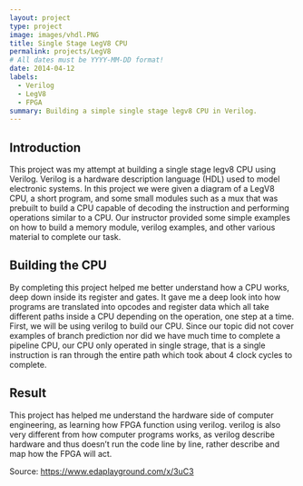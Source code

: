 ```yaml
---
layout: project
type: project
image: images/vhdl.PNG
title: Single Stage LegV8 CPU
permalink: projects/LegV8
# All dates must be YYYY-MM-DD format!
date: 2014-04-12
labels:
  - Verilog
  - LegV8
  - FPGA
summary: Building a simple single stage legv8 CPU in Verilog.
---
```


## Introduction

This project was my attempt at building a single stage legv8 CPU using Verilog. Verilog is a hardware description language (HDL) used to model electronic systems. In this project we were given a diagram of a LegV8 CPU, a short program, and some small modules such as a mux that was prebuilt to build a CPU capable of decoding the instruction and performing operations similar to a CPU. Our instructor provided some simple examples on how to build a memory module, verilog examples, and other various material to complete our task.

## Building the CPU
 
By completing this project helped me better understand how a CPU works, deep down inside its register and gates. It gave me a deep look into how programs are translated into opcodes and register data which all take different paths inside a CPU depending on the operation, one step at a time. First, we will be using verilog to build our CPU. Since our topic did not cover examples of branch prediction nor did we have much time to complete a pipeline CPU, our CPU only operated in single strage, that is a single instruction is ran through the entire path which took about 4 clock cycles to complete.

## Result
 
This project has helped me understand the hardware side of computer engineering, as learning how FPGA function using verilog. verilog is also very different from how computer programs works, as verilog describe hardware and thus doesn’t run the code line by line, rather describe and map how the FPGA will act.
 
Source: https://www.edaplayground.com/x/3uC3


